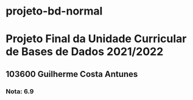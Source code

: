 # projeto-bd-normal
<h1>Projeto Final da Unidade Curricular de Bases de Dados 2021/2022</h1>
<h2>103600 Guilherme Costa Antunes</h2>
<h3>Nota: 6.9</h3>
